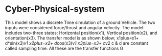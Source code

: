 # Cyber-Physical-system
This model shows a discrete Time simulation of a ground Vehicle. 
The two inputs were considered force/thrust and angular velocity.
The model includes two-three states; Horizontal position(x1), Vertical position(x2), and orientation(x3).
The transfer model is as shown below;
x1plus=x1+ d*sin(x3)*v1
x2plus=x2+ d*cos(x3)*v1
x3plus=x3+ c*v2
c & d are constant called sampling time. All these are the transfer functions G

